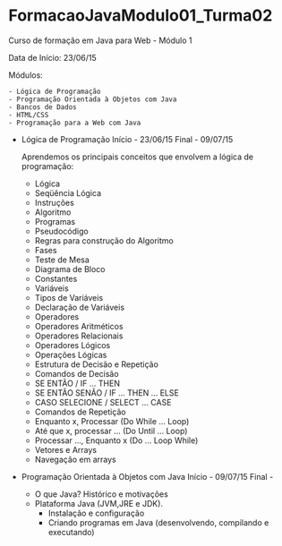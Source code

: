 # FormacaoJavaModulo01_Turma02

Curso de formação em Java para Web - Módulo 1

Data de Início: 23/06/15

Módulos:

	- Lógica de Programação
	- Programação Orientada à Objetos com Java
	- Bancos de Dados
	- HTML/CSS
	- Programação para a Web com Java
	
+ Lógica de Programação
	Início - 23/06/15 
	Final -  09/07/15
	
	Aprendemos os principais conceitos que envolvem a lógica de programação:
	 - Lógica
	 - Seqüência Lógica
	 - Instruções
	 - Algoritmo
	 - Programas
	 - Pseudocódigo
	 - Regras para construção do Algoritmo
	 - Fases
	 - Teste de Mesa
	 - Diagrama de Bloco
	 - Constantes
	 - Variáveis
	 - Tipos de Variáveis
	 - Declaração de Variáveis
	 - Operadores
	 - Operadores Aritméticos
	 - Operadores Relacionais
	 - Operadores Lógicos
	 - Operações Lógicas
	 - Estrutura de Decisão e Repetição
	 - Comandos de Decisão
	 - SE ENTÃO / IF ... THEN
	 - SE ENTÃO SENÃO / IF ... THEN ... ELSE
	 - CASO SELECIONE / SELECT ... CASE
	 - Comandos de Repetição
	 - Enquanto x, Processar (Do While ... Loop)
	 - Até que x, processar ... (Do Until ... Loop)
	 - Processar ..., Enquanto x (Do ... Loop While)
	 - Vetores e Arrays
	 - Navegação em arrays
	
	
+ Programação Orientada à Objetos com Java
	Início - 09/07/15
	Final  - 
	
	- O que Java? Histórico e motivações
	- Plataforma Java (JVM,JRE e JDK). 
		- Instalação e configuração
		- Criando programas em Java (desenvolvendo, compilando e executando)
